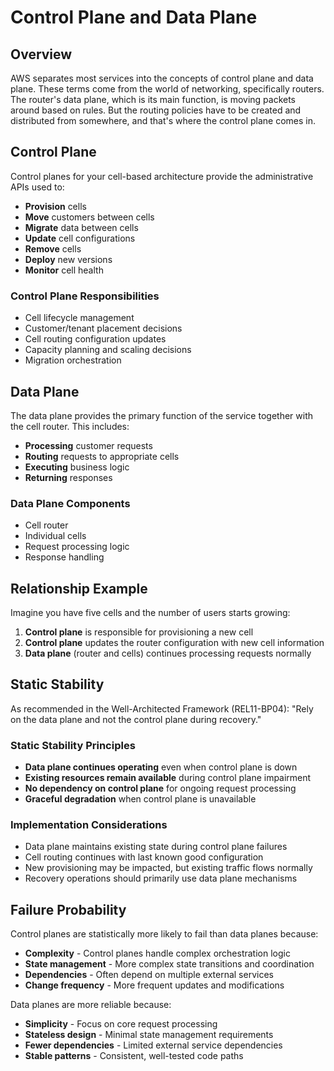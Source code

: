 # Control Plane and Data Plane

## Overview

AWS separates most services into the concepts of control plane and data plane. These terms come from the world of networking, specifically routers. The router's data plane, which is its main function, is moving packets around based on rules. But the routing policies have to be created and distributed from somewhere, and that's where the control plane comes in.

## Control Plane

Control planes for your cell-based architecture provide the administrative APIs used to:
- **Provision** cells
- **Move** customers between cells
- **Migrate** data between cells
- **Update** cell configurations
- **Remove** cells
- **Deploy** new versions
- **Monitor** cell health

### Control Plane Responsibilities
- Cell lifecycle management
- Customer/tenant placement decisions
- Cell routing configuration updates
- Capacity planning and scaling decisions
- Migration orchestration

## Data Plane

The data plane provides the primary function of the service together with the cell router. This includes:
- **Processing** customer requests
- **Routing** requests to appropriate cells
- **Executing** business logic
- **Returning** responses

### Data Plane Components
- Cell router
- Individual cells
- Request processing logic
- Response handling

## Relationship Example

Imagine you have five cells and the number of users starts growing:

1. **Control plane** is responsible for provisioning a new cell
2. **Control plane** updates the router configuration with new cell information
3. **Data plane** (router and cells) continues processing requests normally

## Static Stability

As recommended in the Well-Architected Framework (REL11-BP04): "Rely on the data plane and not the control plane during recovery."

### Static Stability Principles
- **Data plane continues operating** even when control plane is down
- **Existing resources remain available** during control plane impairment
- **No dependency on control plane** for ongoing request processing
- **Graceful degradation** when control plane is unavailable

### Implementation Considerations
- Data plane maintains existing state during control plane failures
- Cell routing continues with last known good configuration
- New provisioning may be impacted, but existing traffic flows normally
- Recovery operations should primarily use data plane mechanisms

## Failure Probability

Control planes are statistically more likely to fail than data planes because:
- **Complexity** - Control planes handle complex orchestration logic
- **State management** - More complex state transitions and coordination
- **Dependencies** - Often depend on multiple external services
- **Change frequency** - More frequent updates and modifications

Data planes are more reliable because:
- **Simplicity** - Focus on core request processing
- **Stateless design** - Minimal state management requirements
- **Fewer dependencies** - Limited external service dependencies
- **Stable patterns** - Consistent, well-tested code paths